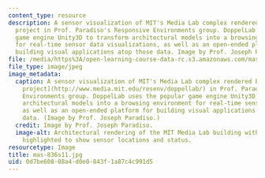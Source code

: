```yaml
---
content_type: resource
description: A sensor visualization of MIT's Media Lab complex rendered by the DoppelLab
  project in Prof. Paradiso's Responsive Environments group. DoppelLab uses the popular
  game engine Unity3D to transform architectural models into a browsing environment
  for real-time sensor data visualizations, as well as an open-ended platform for
  building visual applications atop those data. Image by Prof. Joseph Paradiso
file: /media/https%3A/open-learning-course-data-rc.s3.amazonaws.com/mas-836-sensor-technologies-for-interactive-environments-spring-2011/0d7be60808a4d0e0843f1a87c4c991d5_mas-836s11.jpg
file_type: image/jpeg
image_metadata:
  caption: A sensor visualization of MIT's Media Lab complex rendered by the [DoppelLab
    project](http://www.media.mit.edu/resenv/doppellab/) in Prof. Paradiso's Responsive
    Environments group. DoppelLab uses the popular game engine Unity3D to transform
    architectural models into a browsing environment for real-time sensor data visualizations,
    as well as an open-ended platform for building visual applications atop those
    data. (Image by Prof. Joseph Paradiso.)
  credit: Image by Prof. Joseph Paradiso.
  image-alt: Architectural rendering of the MIT Media Lab building with various points
    highlighted to show sensor locations and status.
resourcetype: Image
title: mas-836s11.jpg
uid: 0d7be608-08a4-d0e0-843f-1a87c4c991d5
---
```

